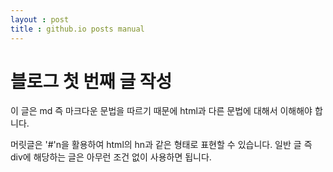```yaml
---
layout : post
title : github.io posts manual
---
```


# 블로그 첫 번째 글 작성

이 글은 md 즉 마크다운 문법을 따르기 때문에 html과 다른 문법에 대해서 이해해야 합니다.

머릿글은 '#'n을 활용하여 html의 hn과 같은 형태로 표현할 수 있습니다.
일반 글 즉 div에 해당하는 글은 아무런 조건 없이 사용하면 됩니다.
